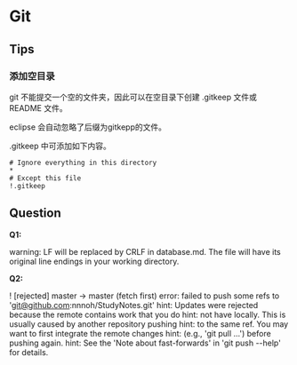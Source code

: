 # Git



## Tips

### 添加空目录

git 不能提交一个空的文件夹，因此可以在空目录下创建 .gitkeep 文件或 README 文件。

eclipse 会自动忽略了后缀为gitkepp的文件。

.gitkeep 中可添加如下内容。

```
# Ignore everything in this directory 
* 
# Except this file 
!.gitkeep 
```



## Question

**Q1:**

warning: LF will be replaced by CRLF in database.md.
The file will have its original line endings in your working directory.

**Q2:**

 ! [rejected]        master -> master (fetch first)
error: failed to push some refs to 'git@github.com:nnnoh/StudyNotes.git'
hint: Updates were rejected because the remote contains work that you do
hint: not have locally. This is usually caused by another repository pushing
hint: to the same ref. You may want to first integrate the remote changes
hint: (e.g., 'git pull ...') before pushing again.
hint: See the 'Note about fast-forwards' in 'git push --help' for details.